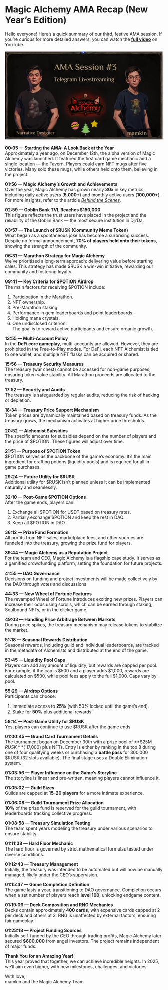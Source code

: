 Magic Alchemy AMA Recap (New Year’s Edition)
============================================


Hello everyone! Here’s a quick summary of our third, festive AMA session. If you’re curious for more detailed answers, you can watch the [**full video**](https://www.youtube.com/watch?v=UuPkaIh4TaA) on YouTube.


![](images/img-1.2x.png)

**00:05 — Starting the AMA: A Look Back at the Year**  
Approximately a year ago, on December 12th, the alpha version of Magic Alchemy was launched. It featured the first card game mechanic and a single location — the Tavern. Players could earn NFT mugs after five victories. Many sold these mugs, while others held onto them, believing in the project.

**01:56 — Magic Alchemy’s Growth and Achievements**  
Over the year, Magic Alchemy has grown nearly **30x** in key metrics, including daily active users (**5,000+**) and monthly active users (**100,000+**). For more insights, refer to the article [*Behind the Scenes*](/@MagicAlchemy/magic-alchemy-behind-the-scenes-workings-october-update-b2d01bf89419)*.*

**02:59 — Goblin Bank TVL Reaches $150,000**  
This figure reflects the trust users have placed in the project and the reliability of the Goblin Bank — the most secure institution in Dji’Da.

**03:57 — The Launch of $RUSK (Community Meme Token)**  
What began as a spontaneous joke has become a surprising success. Despite no formal announcement, **70% of players held onto their tokens**, showing the strength of the community.

**06:31 — Marathon Strategy for Magic Alchemy**  
We’ve prioritized a long-term approach: delivering value before starting sales. This strategy has made $RUSK a win-win initiative, rewarding our community and fostering loyalty.

**09:41 — Key Criteria for $POTION Airdrop**  
The main factors for receiving $POTION include:

1. Participation in the Marathon.
2. NFT ownership.
3. Pre-Marathon staking.
4. Performance in gem leaderboards and point leaderboards.
5. Holding mana crystals.
6. One undisclosed criterion.  
   The goal is to reward active participants and ensure organic growth.

**13:55 — Multi-Account Policy**  
In the **DeFi core gameplay**, multi-accounts are allowed. However, they are prohibited in the Free-to-Play modes. For DeFi, each NFT Alchemist is tied to one wallet, and multiple NFT flasks can be acquired or shared.

**15:56 — Treasury Security Measures**  
The treasury (war chest) cannot be accessed for non-game purposes, ensuring token value stability. All Marathon proceeds are allocated to the treasury.

**17:52 — Security and Audits**  
The treasury is safeguarded by regular audits, reducing the risk of hacking or depletion.

**18:34 — Treasury Price Support Mechanism**  
Token prices are dynamically maintained based on treasury funds. As the treasury grows, the mechanism activates at higher price thresholds.

**20:52 — Alchemist Subsidies**  
The specific amounts for subsidies depend on the number of players and the price of $POTION. These figures will adjust over time.

**21:51 — Purpose of $POTION Token**  
$POTION serves as the backbone of the game’s economy. It’s the main ingredient for crafting potions (liquidity pools) and is required for all in-game purchases.

**29:24 — Future Utility for $RUSK**  
Additional utility for $RUSK isn’t planned unless it can be implemented naturally and seamlessly.

**32:10 — Post-Game $POTION Options**  
After the game ends, players can:

1. Exchange all $POTION for USDT based on treasury rates.
2. Partially exchange $POTION and keep the rest in DAO.
3. Keep all $POTION in DAO.

**36:12 — Prize Fund Formation**  
All profits from NFT sales, marketplace fees, and other sources are funneled into the treasury, growing the prize fund for players.

**39:44 — Magic Alchemy as a Reputation Project**  
For the team and CEO, Magic Alchemy is a flagship case study. It serves as a gamified crowdfunding platform, setting the foundation for future projects.

**41:55 — DAO Governance**  
Decisions on funding and project investments will be made collectively by the DAO through votes and discussions.

**44:33 — New Wheel of Fortune Features**  
The revamped Wheel of Fortune introduces exciting new prizes. Players can increase their odds using scrolls, which can be earned through staking, Soulbound NFTs, or in the clicker game.

**49:03 — Handling Price Arbitrage Between Markets**  
During price spikes, the treasury mechanism may release tokens to stabilize the market.

**51:18 — Seasonal Rewards Distribution**  
Seasonal rewards, including guild and individual leaderboards, are tracked in the metadata of Alchemists and distributed at the end of the game.

**53:45 — Liquidity Pool Caps**  
Players can add any amount of liquidity, but rewards are capped per pool. For example, if the cap is $500 and a player adds $1,000, rewards are calculated on $500, while pool fees apply to the full $1,000. Caps vary by pool.

**55:29 — Airdrop Options**  
Participants can choose:

1. Immediate access to **25%** (with 50% locked until the game’s end).
2. Stake for **50%** plus additional rewards.

**58:14 — Post-Game Utility for $RUSK**  
Yes, players can continue to use $RUSK after the game ends.

**01:00:45 — Grand Card Tournament Details**  
The tournament began on December 30th with a prize pool of **$25M $RUSK** (~$17,000) plus NFTs. Entry is either by ranking in the top 8 during one of four qualifying weeks or purchasing a **battle pass** for 300,000 $RUSK (32 slots available). The final stage uses a Double Elimination system.

**01:03:56 — Player Influence on the Game’s Storyline**  
The storyline is linear and pre-written, meaning players cannot influence it.

**01:05:02 — Guild Sizes**  
Guilds are capped at **15–20 players** for a more intimate experience.

**01:06:08 — Guild Tournament Prize Allocation**  
**10%** of the prize fund is reserved for the guild tournament, with leaderboards tracking collective progress.

**01:08:58 — Treasury Simulation Testing**  
The team spent years modeling the treasury under various scenarios to ensure stability.

**01:11:38 — Hard Floor Mechanic**  
The hard floor is governed by strict mathematical formulas tested under diverse conditions.

**01:12:43 — Treasury Management**  
Initially, the treasury was intended to be automated but will now be manually managed, likely under the CEO’s supervision.

**01:15:47 — Game Completion Definition**  
The game lasts a year, transitioning to DAO governance. Completion occurs when a set number of players reach **level 100**, unlocking endgame content.

**01:19:06 — Deck Composition and RNG Mechanics**  
Decks contain approximately **400 cards**, with expensive cards capped at 2 per deck and others at 3. RNG is unaffected by external factors, ensuring fair gameplay.

**01:23:18 — Project Funding Sources**  
Initially self-funded by the CEO through trading profits, Magic Alchemy later secured **$600,000** from angel investors. The project remains independent of major funds.

**Thank You for an Amazing Year!**  
This year proved that together, we can achieve incredible heights. In 2025, we’ll aim even higher, with new milestones, challenges, and victories.

With love,  
mamkin and the Magic Alchemy Team

